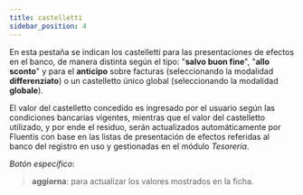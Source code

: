 ```yaml
---
title: castelletti
sidebar_position: 4
---
```


En esta pestaña se indican los castelletti para las presentaciones de efectos en el banco, de manera distinta según el tipo: "**salvo buon fine**", "**allo sconto**" y para el **anticipo** sobre facturas (seleccionando la modalidad **differenziato**) o un castelletto único global (seleccionando la modalidad **globale**).

El valor del castelletto concedido es ingresado por el usuario según las condiciones bancarias vigentes, mientras que el valor del castelletto utilizado, y por ende el residuo, serán actualizados automáticamente por Fluentis con base en las listas de presentación de efectos referidas al banco del registro en uso y gestionadas en el módulo *Tesorería*.

*Botón específico*:  
> **aggiorna**: para actualizar los valores mostrados en la ficha.